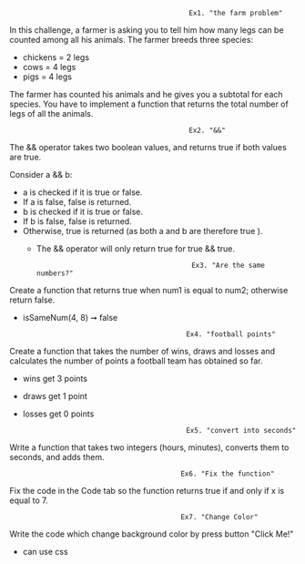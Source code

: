                                                 Ex1. "the farm problem"
In this challenge, a farmer is asking you to tell him how many legs can be counted among all his animals.
The farmer breeds three species:

* chickens = 2 legs
* cows = 4 legs
* pigs = 4 legs

The farmer has counted his animals and he gives you a subtotal for each species.
You have to implement a function that returns the total number of legs of all the animals.

                                                Ex2. "&&"

The && operator takes two boolean values, and returns true if both values are true.

Consider a && b:

* a is checked if it is true or false.
* If a is false, false is returned.
* b is checked if it is true or false.
* If b is false, false is returned.
* Otherwise, true is returned (as both a and b are therefore true ).
  * The && operator will only return true for true && true.


                                              Ex3. "Are the same numbers?"

Create a function that returns true when num1 is equal to num2; otherwise return false.

* isSameNum(4, 8) ➞ false


                                              Ex4. "football points"

Create a function that takes the number of wins, draws and losses and calculates the number of points a football team has obtained so far.

* wins get 3 points
* draws get 1 point
* losses get 0 points


                                              Ex5. "convert into seconds"

Write a function that takes two integers (hours, minutes), converts them to seconds, and adds them.


                                              Ex6. "Fix the function"

Fix the code in the Code tab so the function returns true if and only if x is equal to 7.

                                              Ex7. "Change Color"

Write the code which change background color by press button "Click Me!"

+ can use css
